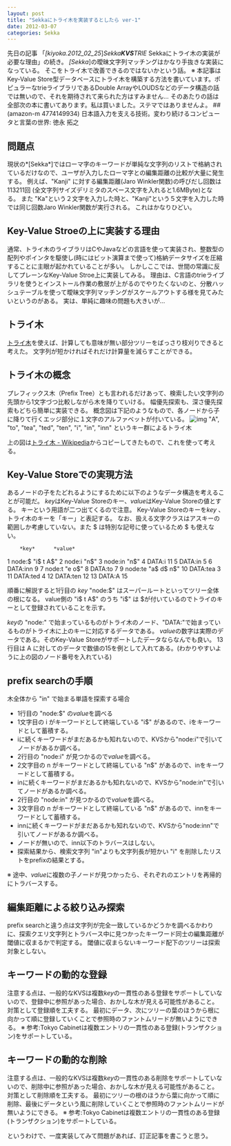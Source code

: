 ```yaml
---
layout: post
title: "Sekkaにトライ木を実装するとしたら ver-1"
date: 2012-03-07
categories: Sekka
---
```


先日の記事 「*[kiyoka.2012_02_25*]*Sekka**KVS**TRIE* Sekkaにトライ木の実装が必要な理由」の続き。
*[Sekka*]の曖昧文字列マッチングはかなり手抜きな実装になっている。
そこをトライ木で改善できるのではないかという話。
※ 本記事はKey-Value Store型データベースにトライ木を構築する方法を書いています。ポピュラーなtrieライブラリであるDouble ArrayやLOUDSなどのデータ構造の話では無いので、それを期待されて来られた方はすみません… そのあたりの話は全部次の本に書いてあります。私は買いました。ステマではありませんよ。
 ##(amazon-m 4774149934) 日本語入力を支える技術。変わり続けるコンピュータと言葉の世界: 徳永 拓之

## 問題点
現状の*[Sekka*]ではローマ字のキーワードが単純な文字列のリストで格納されているだけなので、ユーザが入力したローマ字との編集距離の比較が大量に発生する。
例えば、"Kanji" に対する編集距離(Jaro Winkler関数)の呼びだし回数は 113211回 (全文字列サイズデリミタのスペース文字を入れると1.6MByte)となる。
また "Ka"という２文字を入力した時と、"Kanji"という５文字を入力した時では同じ回数Jaro Winkler関数が実行される。
これはかなりひどい。

## Key-Value Stroeの上に実装する理由
通常、トライ木のライブラリはCやJavaなどの言語を使って実装され、整数型の配列やポインタを駆使し(時にはビット演算まで使って)格納データサイズを圧縮することに主眼が起かれていることが多い。
しかしここでは、世間の常識に反してプレーンなKey-Value Stroe上に実装してみる。
理由は、C言語のtrieライブラリを使うとインストール作業の敷居が上がるのでやりたくないのと、分散ハッシュテーブルを使って曖昧文字列マッチングがスケールアウトする様を見てみたいというのがある。
実は、単純に趣味の問題も大きいが…

## トライ木
[トライ木](http://ja.wikipedia.org/wiki/トライ木)を使えば、計算しても意味が無い部分ツリーをばっさり枝刈りできると考えた。
文字列が短かければそれだけ計算量を減らすことができる。

## トライ木の概念
プレフィックス木（Prefix Tree）とも言われるだけあって、検索したい文字列の先頭から1文字づつ比較しながら木を降りていける。
幅優先探索も、深さ優先探索もどちら簡単に実装できる。
概念図は下記のようなもので、各ノードから子に降りて行くエッジ部分に１文字のアルファベットが付いている。
 ![img](http://upload.wikimedia.org/wikipedia/commons/thumb/b/be/Trie_example.svg/400px-Trie_example.svg.png)
"A", "to", "tea", "ted", "ten", "i", "in", "inn" というキー群によるトライ木

上の図は[トライ木 - Wikipedia](http://ja.wikipedia.org/wiki/トライ木)からコピーしてきたもので、これを使って考える。

## Key-Value Storeでの実現方法
あるノードの子をたどれるようにするために以下のようなデータ構造を考えることが可能だ。
*key*はKey-Value Storeのキー、*value*はKey-Value Storeの値とする。
キーという用語が二つ出てくるので注意。
Key-Value Storeのキーを*key* 、トライ木のキーを「キー」と表記する。
なお、扱える文字クラスはアスキーの範囲しか考慮していない。また $ は特別な記号に使っているため $ も使えない。

        *key*      *value*
   1   node:$     "i$ t A$"
   2   node:i     "n$"
   3   node:in    "n$"
   4   DATA:i     11
   5   DATA:in    5
   6   DATA:inn   9
   7   node:t     "e o$"
   8   DATA:to    7
   9   node:te    "a$ d$ n$"
  10   DATA:tea   3
  11   DATA:ted   4
  12   DATA:ten   12
  13   DATA:A     15

順番に解説すると1行目の *key* "node:$" はスーパールートといってツリー全体の根になる。
value側の "i$ t A$" のうち "i$" は $が付いているのでトライのキーとして登録されていることを示す。

*key*の "node:" で始まっているものがトライ木のノード、"DATA:"で始まっているものがトライ木に上のキーに対応するデータである。
*value*の数字は実際のデータである。そのKey-Value Storeがサポートしたデータならなんでも良い。
13行目は A に対してのデータで数値の15を例として入れてある。(わかりやすいように上の図のノード番号を入れている)

## prefix searchの手順
木全体から "in" で始まる単語を探索する場合
- 1行目の "node:$" の*value*を調べる
- 1文字目の i がキーワードとして終端している "i$" があるので、iをキーワードとして蓄積する。
- iに続くキーワードがまだあるかも知れないので、KVSから"node:i"で引いてノードがあるか調べる。
- 2行目の "node:i" が見つかるので*value*を調べる。
- 2文字目の n がキーワードとして終端している "n$" があるので、inをキーワードとして蓄積する。
- inに続くキーワードがまだあるかも知れないので、KVSから"node:in"で引いてノードがあるか調べる。
- 2行目の "node:in" が見つかるので*value*を調べる。
- 3文字目の n がキーワードとして終端している "n$" があるので、innをキーワードとして蓄積する。
- innに続くキーワードがまだあるかも知れないので、KVSから"node:inn"で引いてノードがあるか調べる。
- ノードが無いので、inn以下のトラバースはしない。
- 探索結果から、検索文字列 "in"よりも文字列長が短かい "i" を削除したリストをprefixの結果とする。

※ 途中、*value*に複数の子ノードが見つかったら、それぞれのエントリを再帰的にトラバースする。

## 編集距離による絞り込み探索
prefix searchと違う点は文字列が完全一致しているかどうかを調べるかわりに、探索クエリ文字列とトラバース中に見つかったキーワード同士の編集距離が閾値に収まるかで判定する。
閾値に収まらないキーワード配下のツリーは探索対象としない。

## キーワードの動的な登録
注意する点は、一般的なKVSは複数*key*の一貫性のある登録をサポートしていないので、登録中に参照があった場合、おかしな木が見える可能性があること。
対策として登録順を工夫する。
最初にデータ、次にツリーの葉のほうから根に向かって順に登録していくことで参照時のファントムリードが無いようにできる。
※ 参考:Tokyo Cabinetは複数エントリの一貫性のある登録(トランザクション)をサポートしている。

## キーワードの動的な削除
注意する点は、一般的なKVSは複数*key*の一貫性のある削除をサポートしていないので、削除中に参照があった場合、おかしな木が見える可能性があること。
対策として削除順を工夫する。
最初にツリーの根のほうから葉に向かって順に削除、最後にデータという風に削除していくことで参照時のファントムリードが無いようにできる。
※ 参考:Tokyo Cabinetは複数エントリの一貫性のある登録(トランザクション)をサポートしている。

というわけで、一度実装してみて問題があれば、訂正記事を書こうと思う。
